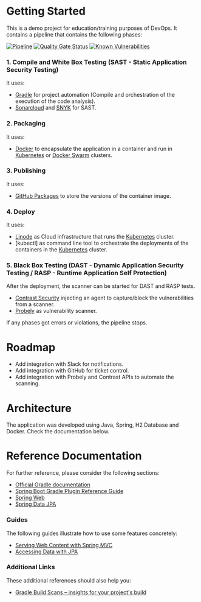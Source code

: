 # Getting Started

This is a demo project for education/training purposes of DevOps.
It contains a pipeline that contains the following phases:

[![Pipeline](https://github.com/fvilarinho/demo/actions/workflows/pipeline.yml/badge.svg)](https://github.com/fvilarinho/demo/actions/workflows/pipeline.yml)
[![Quality Gate Status](https://sonarcloud.io/api/project_badges/measure?project=fvilarinho_demo&metric=alert_status)](https://sonarcloud.io/dashboard?id=fvilarinho_demo)
[![Known Vulnerabilities](https://snyk.io/test/github/fvilarinho/demo/badge.svg)](https://snyk.io/test/github/fvilarinho/demo)

### 1. Compile and White Box Testing (SAST - Static Application Security Testing)
It uses:
- [Gradle](https://www.gradle.org) for project automation (Compile and orchestration of the execution of the code analysis).
- [Sonarcloud](https://sonarcloud.io) and [SNYK](https://snyk.io) for SAST.

### 2. Packaging
It uses:
- [Docker](https://www.docker.com) to encapsulate the application in a container and run in [Kubernetes](https://kubernetes.io) or [Docker Swarm](https://docs.docker.com/engine/swarm) clusters.

### 3. Publishing
It uses:
- [GitHub Packages](https://github.com/features/packages) to store the versions of the container image.

### 4. Deploy
It uses:
- [Linode](https://www.linode.com) as Cloud infrastructure that runs the [Kubernetes](https://kubernetes.io) cluster.
- [kubectl] as command line tool to orchestrate the deployments of the containers in the [Kubernetes](https://kubernetes.io) cluster.

### 5. Black Box Testing (DAST - Dynamic Application Security Testing / RASP - Runtime Application Self Protection)
After the deployment, the scanner can be started for DAST and RASP tests.
- [Contrast Security](https://www.contrastsecurity.com) injecting an agent to capture/block the vulnerabilities from a scanner.
- [Probely](https://probely.com) as vulnerability scanner.

If any phases got errors or violations, the pipeline stops.

# Roadmap
- Add integration with Slack for notifications.
- Add integration with GitHub for ticket control.
- Add integration with Probely and Contrast APIs to automate the scanning.

# Architecture
The application was developed using Java, Spring, H2 Database and Docker. Check the documentation below.

# Reference Documentation
For further reference, please consider the following sections:

- [Official Gradle documentation](https://docs.gradle.org)
- [Spring Boot Gradle Plugin Reference Guide](https://docs.spring.io/spring-boot/docs/2.4.4/gradle-plugin/reference/html/)
- [Spring Web](https://docs.spring.io/spring-boot/docs/2.4.4/reference/htmlsingle/#boot-features-developing-web-applications)
- [Spring Data JPA](https://docs.spring.io/spring-boot/docs/2.4.4/reference/htmlsingle/#boot-features-jpa-and-spring-data)

### Guides
The following guides illustrate how to use some features concretely:

- [Serving Web Content with Spring MVC](https://spring.io/guides/gs/serving-web-content/)
- [Accessing Data with JPA](https://spring.io/guides/gs/accessing-data-jpa/)

### Additional Links
These additional references should also help you:

- [Gradle Build Scans – insights for your project's build](https://scans.gradle.com#gradle)

